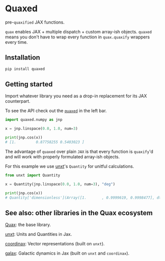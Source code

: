 # Quaxed

pre-`quaxified` JAX functions.

`quax` enables JAX + multiple dispatch + custom array-ish objects. `quaxed`
means you don't have to wrap every function in `quax.quaxify` wrappers every
time.

## Installation

```bash
pip install quaxed
```

## Getting started

Import whatever library you need as a drop-in replacement for its JAX
counterpart.

To see the API check out the [`quaxed`](./api/quaxed.md) in the left bar.

```python
import quaxed.numpy as jnp

x = jnp.linspace(0.0, 1.0, num=3)

print(jnp.cos(x))
# [1.         0.87758255 0.5403023 ]
```

The advantage of `quaxed` over plain `JAX` is that every function is `quaxify`'d
and will work with properly formulated array-ish objects.

For this example we use [unxt](https://github.com/GalacticDyanamics/quax)'s
`Quantity` for unitful calculations.

```python
from unxt import Quantity

x = Quantity(jnp.linspace(0.0, 1.0, num=3), "deg")

print(jnp.cos(x))
# Quantity['dimensionless'](Array([1.       , 0.9999619, 0.9998477], dtype=float32), unit='')
```

## See also: other libraries in the Quax ecosystem

[Quax](https://github.com/patrick-kidger/quax): the base library.

[unxt](https://github.com/GalacticDyanamics/quax): Units and Quantities in Jax.

[coordinax](https://github.com/GalacticDyanamics/coordinax): Vector
representations (built on `unxt`).

[galax](https://github.com/GalacticDyanamics/galax): Galactic dynamics in Jax
(built on `unxt` and `coordinax`).
